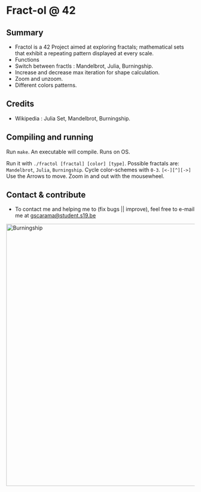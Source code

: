 # Fract-ol @ 42

## Summary




* Fractol is a 42 Project aimed at exploring fractals; mathematical sets that exhibit a repeating pattern displayed at every scale.
* Functions
* Switch between fractls : Mandelbrot, Julia, Burningship.
* Increase and decrease max iteration for shape calculation.
* Zoom and unzoom.
* Different colors patterns.

## Credits
* Wikipedia : Julia Set, Mandelbrot, Burningship.


## Compiling and running
Run `make`. An executable will compile. Runs on OS.

Run it with `./fractol [fractal] [color] [type]`. Possible fractals are: `Mandelbrot`, `Julia`,
`Burningship`. Cycle color-schemes with `0-3`. `[<-][^][->]` Use the Arrows to move. Zoom in and out with the
mousewheel.

## Contact & contribute
* To contact me and helping me to (fix bugs || improve), feel free to e-mail me at gscarama@student.s19.be

<img align="center" width="700" alt="Burningship" src="https://user-images.githubusercontent.com/85752923/157449565-f4b2ddca-4c4c-4976-aca2-0fc8dc96274f.png">


